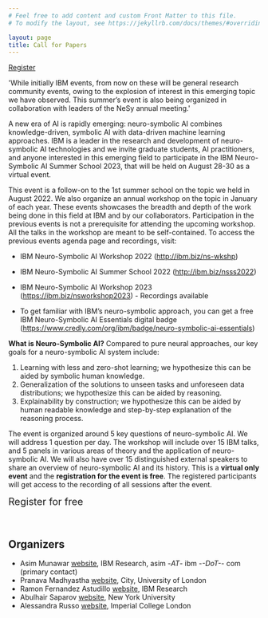 ```yaml
---
# Feel free to add content and custom Front Matter to this file.
# To modify the layout, see https://jekyllrb.com/docs/themes/#overriding-theme-defaults

layout: page
title: Call for Papers
---
```


[Register](https://ibm.webex.com/webappng/sites/ibm/webinar/webinarSeries/register/1a5fd1369db547498aae3cc8ed6b7d35)


'While initially IBM events, from now on these will be general research community events, owing to the explosion of interest in this emerging topic we have observed.  This summer’s event is also being organized in collaboration with leaders of the NeSy annual meeting.'


A new era of AI is rapidly emerging: neuro-symbolic AI combines knowledge-driven, symbolic AI with data-driven machine learning approaches. IBM is a leader in the research and development of neuro-symbolic AI technologies and we invite graduate students, AI practitioners, and anyone interested in this emerging field to participate in the IBM Neuro-Symbolic AI Summer School 2023, that will be held on August 28-30 as a virtual event.

This event is a follow-on to the 1st summer school on the topic we held in August 2022. We also organize an annual workshop on the topic in January of each year. These events showcases the breadth and depth of the work being done in this field at IBM and by our collaborators. Participation in the previous events is not a prerequisite for attending the upcoming workshop. All the talks in the workshop are meant to be self-contained. To access the previous events agenda page and recordings, visit:

- IBM Neuro-Symbolic AI Workshop 2022 (http://ibm.biz/ns-wkshp)
- IBM Neuro-Symbolic AI Summer School 2022 (http://ibm.biz/nsss2022)
- IBM Neuro-Symbolic AI Workshop 2023 (https://ibm.biz/nsworkshop2023) - Recordings available


- To get familiar with IBM’s neuro-symbolic approach, you can get a free IBM Neuro-Symbolic AI Essentials digital badge (https://www.credly.com/org/ibm/badge/neuro-symbolic-ai-essentials)

**What is Neuro-Symbolic AI?**
Compared to pure neural approaches, our key goals for a neuro-symbolic AI system include:

1. Learning with less and zero-shot learning; we hypothesize this can be aided by symbolic human knowledge.
2. Generalization of the solutions to unseen tasks and unforeseen data distributions; we hypothesize this can be aided by reasoning.
3. Explainability by construction; we hypothesize this can be aided by human readable knowledge and step-by-step explanation of the reasoning process.

The event is organized around 5 key questions of neuro-symbolic AI. We will address 1 question per day.
The workshop will include over 15 IBM talks, and 5 panels in various areas of theory and the application of neuro-symbolic AI. We will also have over 15 distinguished external speakers to share an overview of neuro-symbolic AI and its history.
This is a **virtual only event** and the **registration for the event is free**. The registered participants will get access to the recording of all sessions after the event.

<ButtonLink
  title="Register"
  href="https://ibm.webex.com/webappng/sites/ibm/webinar/webinarSeries/register/1a5fd1369db547498aae3cc8ed6b7d35">
  <span style="font-size: 140%">Register for free</span>
</ButtonLink>

<br />

## Organizers

- Asim Munawar [website](https://research.ibm.com/people/asim-munawar), IBM Research, asim -*AT*- ibm -*-DoT-*- com (primary contact)
- Pranava Madhyastha [website](https://www.city.ac.uk/about/people/academics/pranava-madhyastha), City, University of London
- Ramon Fernandez Astudillo [website](https://mitibmwatsonailab.mit.edu/people/ramon-fernandez-astudillo/), IBM Research
- Abulhair Saparov [website](https://asaparov.org/), New York University
- Alessandra Russo [website](https://wp.doc.ic.ac.uk/arusso/), Imperial College London

